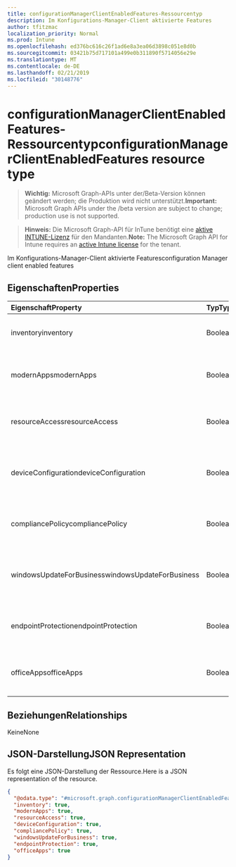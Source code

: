 ```yaml
---
title: configurationManagerClientEnabledFeatures-Ressourcentyp
description: Im Konfigurations-Manager-Client aktivierte Features
author: tfitzmac
localization_priority: Normal
ms.prod: Intune
ms.openlocfilehash: ed376bc616c26f1ad6e8a3ea06d3898c051e8d0b
ms.sourcegitcommit: 03421b75d717101a499e0b311890f5714056e29e
ms.translationtype: MT
ms.contentlocale: de-DE
ms.lasthandoff: 02/21/2019
ms.locfileid: "30148776"
---
```

# <a name="configurationmanagerclientenabledfeatures-resource-type"></a><span data-ttu-id="8a1eb-103">configurationManagerClientEnabledFeatures-Ressourcentyp</span><span class="sxs-lookup"><span data-stu-id="8a1eb-103">configurationManagerClientEnabledFeatures resource type</span></span>

> <span data-ttu-id="8a1eb-104">**Wichtig:** Microsoft Graph-APIs unter der/Beta-Version können geändert werden; die Produktion wird nicht unterstützt.</span><span class="sxs-lookup"><span data-stu-id="8a1eb-104">**Important:** Microsoft Graph APIs under the /beta version are subject to change; production use is not supported.</span></span>

> <span data-ttu-id="8a1eb-105">**Hinweis:** Die Microsoft Graph-API für InTune benötigt eine [aktive INTUNE-Lizenz](https://go.microsoft.com/fwlink/?linkid=839381) für den Mandanten.</span><span class="sxs-lookup"><span data-stu-id="8a1eb-105">**Note:** The Microsoft Graph API for Intune requires an [active Intune license](https://go.microsoft.com/fwlink/?linkid=839381) for the tenant.</span></span>

<span data-ttu-id="8a1eb-106">Im Konfigurations-Manager-Client aktivierte Features</span><span class="sxs-lookup"><span data-stu-id="8a1eb-106">configuration Manager client enabled features</span></span>

## <a name="properties"></a><span data-ttu-id="8a1eb-107">Eigenschaften</span><span class="sxs-lookup"><span data-stu-id="8a1eb-107">Properties</span></span>
|<span data-ttu-id="8a1eb-108">Eigenschaft</span><span class="sxs-lookup"><span data-stu-id="8a1eb-108">Property</span></span>|<span data-ttu-id="8a1eb-109">Typ</span><span class="sxs-lookup"><span data-stu-id="8a1eb-109">Type</span></span>|<span data-ttu-id="8a1eb-110">Beschreibung</span><span class="sxs-lookup"><span data-stu-id="8a1eb-110">Description</span></span>|
|:---|:---|:---|
|<span data-ttu-id="8a1eb-111">inventory</span><span class="sxs-lookup"><span data-stu-id="8a1eb-111">inventory</span></span>|<span data-ttu-id="8a1eb-112">Boolean</span><span class="sxs-lookup"><span data-stu-id="8a1eb-112">Boolean</span></span>|<span data-ttu-id="8a1eb-113">Gibt an, ob der Bestand von Intune verwaltet wird</span><span class="sxs-lookup"><span data-stu-id="8a1eb-113">Whether inventory is managed by Intune</span></span>|
|<span data-ttu-id="8a1eb-114">modernApps</span><span class="sxs-lookup"><span data-stu-id="8a1eb-114">modernApps</span></span>|<span data-ttu-id="8a1eb-115">Boolean</span><span class="sxs-lookup"><span data-stu-id="8a1eb-115">Boolean</span></span>|<span data-ttu-id="8a1eb-116">Gibt an, ob die moderne Anwendung von Intune verwaltet wird</span><span class="sxs-lookup"><span data-stu-id="8a1eb-116">Whether modern application is managed by Intune</span></span>|
|<span data-ttu-id="8a1eb-117">resourceAccess</span><span class="sxs-lookup"><span data-stu-id="8a1eb-117">resourceAccess</span></span>|<span data-ttu-id="8a1eb-118">Boolean</span><span class="sxs-lookup"><span data-stu-id="8a1eb-118">Boolean</span></span>|<span data-ttu-id="8a1eb-119">Gibt an, ob der Zugriff auf Ressourcen von Intune verwaltet wird</span><span class="sxs-lookup"><span data-stu-id="8a1eb-119">Whether resource access is managed by Intune</span></span>|
|<span data-ttu-id="8a1eb-120">deviceConfiguration</span><span class="sxs-lookup"><span data-stu-id="8a1eb-120">deviceConfiguration</span></span>|<span data-ttu-id="8a1eb-121">Boolean</span><span class="sxs-lookup"><span data-stu-id="8a1eb-121">Boolean</span></span>|<span data-ttu-id="8a1eb-122">Gibt an, ob die Gerätekonfiguration von Intune verwaltet wird</span><span class="sxs-lookup"><span data-stu-id="8a1eb-122">Whether device configuration is managed by Intune</span></span>|
|<span data-ttu-id="8a1eb-123">compliancePolicy</span><span class="sxs-lookup"><span data-stu-id="8a1eb-123">compliancePolicy</span></span>|<span data-ttu-id="8a1eb-124">Boolean</span><span class="sxs-lookup"><span data-stu-id="8a1eb-124">Boolean</span></span>|<span data-ttu-id="8a1eb-125">Gibt an, ob Compliance-Richtlinie von Intune verwaltet wird</span><span class="sxs-lookup"><span data-stu-id="8a1eb-125">Whether compliance policy is managed by Intune</span></span>|
|<span data-ttu-id="8a1eb-126">windowsUpdateForBusiness</span><span class="sxs-lookup"><span data-stu-id="8a1eb-126">windowsUpdateForBusiness</span></span>|<span data-ttu-id="8a1eb-127">Boolean</span><span class="sxs-lookup"><span data-stu-id="8a1eb-127">Boolean</span></span>|<span data-ttu-id="8a1eb-128">Gibt an, ob Windows Update for Business von Intune verwaltet wird</span><span class="sxs-lookup"><span data-stu-id="8a1eb-128">Whether Windows Update for Business is managed by Intune</span></span>|
|<span data-ttu-id="8a1eb-129">endpointProtection</span><span class="sxs-lookup"><span data-stu-id="8a1eb-129">endpointProtection</span></span>|<span data-ttu-id="8a1eb-130">Boolean</span><span class="sxs-lookup"><span data-stu-id="8a1eb-130">Boolean</span></span>|<span data-ttu-id="8a1eb-131">Ob der Endpunktschutz von InTune verwaltet wird</span><span class="sxs-lookup"><span data-stu-id="8a1eb-131">Whether Endpoint Protection is managed by Intune</span></span>|
|<span data-ttu-id="8a1eb-132">officeApps</span><span class="sxs-lookup"><span data-stu-id="8a1eb-132">officeApps</span></span>|<span data-ttu-id="8a1eb-133">Boolean</span><span class="sxs-lookup"><span data-stu-id="8a1eb-133">Boolean</span></span>|<span data-ttu-id="8a1eb-134">Ob die Office-Anwendung von InTune verwaltet wird</span><span class="sxs-lookup"><span data-stu-id="8a1eb-134">Whether Office application is managed by Intune</span></span>|

## <a name="relationships"></a><span data-ttu-id="8a1eb-135">Beziehungen</span><span class="sxs-lookup"><span data-stu-id="8a1eb-135">Relationships</span></span>
<span data-ttu-id="8a1eb-136">Keine</span><span class="sxs-lookup"><span data-stu-id="8a1eb-136">None</span></span>

## <a name="json-representation"></a><span data-ttu-id="8a1eb-137">JSON-Darstellung</span><span class="sxs-lookup"><span data-stu-id="8a1eb-137">JSON Representation</span></span>
<span data-ttu-id="8a1eb-138">Es folgt eine JSON-Darstellung der Ressource.</span><span class="sxs-lookup"><span data-stu-id="8a1eb-138">Here is a JSON representation of the resource.</span></span>
<!-- {
  "blockType": "resource",
  "@odata.type": "microsoft.graph.configurationManagerClientEnabledFeatures"
}
-->
``` json
{
  "@odata.type": "#microsoft.graph.configurationManagerClientEnabledFeatures",
  "inventory": true,
  "modernApps": true,
  "resourceAccess": true,
  "deviceConfiguration": true,
  "compliancePolicy": true,
  "windowsUpdateForBusiness": true,
  "endpointProtection": true,
  "officeApps": true
}
```




